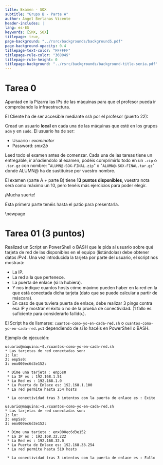 ```yaml
---
title: Examen - SOX
subtitle: "Grupo B - Parte A"
author: Angel Berlanas Vicente
header-includes: |
lang: es-ES
keywords: [SMX, SOX]
titlepage: true,
page-background: "../rsrc/backgrounds/background5.pdf"
page-background-opacity: 0.4
titlepage-text-color: "FFFFFF"
titlepage-rule-color: "360049"
titlepage-rule-height: 0
titlepage-background: "../rsrc/backgrounds/background-title-senia.pdf"
---
```


# Tarea 0

Apuntad en la Pizarra las IPs de las máquinas para que el profesor pueda ir 
comprobando la infraestructura.

El Cliente ha de ser accesible mediante ssh por el profesor (puerto 22): 

Cread un usuario **local** en cada una de las máquinas que esté en los grupos `adm` y en `sudo`.  El usuario ha de ser:

- Usuario : *examinator* 
- Password: *smx2b*

Leed todo el examen antes de comenzar. Cada una de las tareas tiene un entregable, ir añadiendolo al examen, podéis comprimirlo todo en un `.zip` o `.tar.gz` con nombre: "`ALUMN@-SOX-FINAL.zip`" o "`ALUMN@-SOX-FINAL.tar.gz`" donde ALUMN@ ha de sustituirse por vuestro nombre.

El examen (parte A + parte B) tiene **13 puntos disponibles**, vuestra nota será como máximo un 10, pero tenéis más ejercicios para poder elegir.

¡Mucha suerte!

Esta primera parte tenéis hasta el patio para presentarla.

\newpage
# Tarea 01 (3 puntos)

Realizad un Script en PowerShell o BASH que le pida al usuario sobre qué tarjeta de red de las disponibles en el equipo (listándolas) debe obtener datos *IPv4*. Una vez introducida la tarjeta por parte del usuario, el script nos mostrará:

- La IP.
- La red a la que pertenece.
- La puerta de enlace (si la hubiera).
- Y nos indique cuantos hosts cómo máximo pueden haber en la red en la que está conectada dicha tarjeta (dato que se puede calcular a partir de máscara).
- En caso de que tuviera puerta de enlace, debe realizar 3 pings contra esa IP y mostrar el éxito o no de la prueba de conectividad.
  (1 fallo es suficiente para considerarlo fallido.).

El Script ha de llamarse: `cuantos-como-yo-en-cada-red.sh` o `cuantos-como-yo-en-cada-red.ps1` dependiendo de si lo hacéis en PowerShell o BASH.

Ejemplo de ejecución:

```shell
usuario@maquina:~$./cuantos-como-yo-en-cada-red.sh
* Las tarjetas de red conectadas son:
1: lo:
2: enp5s0:
3: enx000ec6d3e152:

 * Dime una tarjeta : enp5s0
 * La IP es : 192.168.1.51
 * La Red es : 192.168.1.0
 * La Puerta de Enlace es: 192.168.1.100
 * La red permite hasta 254 hosts

 * La conectividad tras 3 intentos con la puerta de enlace es : Exito
```
```shell
usuario@maquina:~$./cuantos-como-yo-en-cada-red.sh
* Las tarjetas de red conectadas son:
1: lo:
2: enp5s0:
3: enx000ec6d3e152:

 * Dime una tarjeta : enx000ec6d3e152
 * La IP es : 192.168.32.222
 * La Red es : 192.168.32.0
 * La Puerta de Enlace es: 192.168.33.254
 * La red permite hasta 510 hosts

 * La conectividad tras 3 intentos con la puerta de enlace es : Fallo
```

